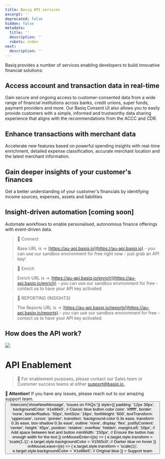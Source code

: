 ```yaml
---
title: Basiq API services
excerpt: ''
deprecated: false
hidden: false
metadata:
  title: ''
  description: ''
  robots: index
next:
  description: ''
---
```

Basiq provides a number of services enabling developers to build innovative financial solutions:

## Access account and transaction data in real-time

Gain secure and ongoing access to customer-consented data from a wide range of financial institutions across banks, credit unions, super funds, payment providers and more. Our Basiq Consent UI also allows you to easily provide customers with a simple, informed and trustworthy data sharing experience that aligns with the recommendations from the ACCC and CDR.

## Enhance transactions with merchant data

Accelerate new features based on powerful spending insights with real-time enrichment, detailed expense classification, accurate merchant location and the latest merchant information.

## Gain deeper insights of your customer's finances

Get a better understanding of your customer's financials by identifying income sources, expenses, assets and liabilities

## Insight-driven automation \[coming soon]

Automate workflows to enable personalised, autonomous finance offerings with event-driven data.

> 📘 Connect
>
> Base URL is → [https://au-api.basiq.io](https://au-api.basiq.io) - you can use our sandbox environment for free right now - just grab an API key!

> 📘 Enrich
>
> Enrich URL is → [https://au-api.basiq.io/enrich](https://au-api.basiq.io/enrich) - you can use our sandbox environment for free - contact us to have your API key activated.

> 📘 REPORTING (INSIGHTS)
>
> The Reports URL is → [https://au-api.basiq.io/reports](https://au-api.basiq.io/reports) - you can use our sandbox environment for free - contact us to have your API key activated.

## How does the API work?

<Image align="center" src="https://files.readme.io/4f374b2-introduction.png" />

# API Enablement

> 📘 For enablement purposes, please contact our Sales team or Customer success teams at either [support@basiq.io ](mailto:support@basiq.io).

<div
  style={{
    border: "2px solid #4e9ccf", // Classic blue border
    borderRadius: "8px",
    backgroundColor: "#e3f2fd", // Light blue background (cascade effect)
    padding: "16px",
    margin: "16px 0",
    fontFamily: "Arial, sans-serif",
    color: "#333", // Dark text for readability
  }}
>
  <strong style={{ color: "#1e88e5" }}>📢 Attention!</strong> If you have any issues, please reach out to our amazing support team.

  <div style={{ display: 'flex', alignItems: 'center' }}>
    <button
      onClick={() => Intercom('showNewMessage', 'issues on FAQs:')}
      style={{
        padding: '12px 30px',
        backgroundColor: '#1e88e5', // Classic blue button color
        color: '#ffffff',
        border: 'none',
        borderRadius: '50px',
        fontSize: '16px',
        fontWeight: '600',
        textTransform: 'uppercase',
        cursor: 'pointer',
        transition: 'background-color 0.3s ease, transform 0.3s ease, box-shadow 0.3s ease',
        outline: 'none',
        display: 'flex',
        justifyContent: 'center',
        height: '45px',
        position: 'relative',
        overflow: 'hidden',
        marginLeft: '10px', // Add space between text and button
        minWidth: '150px', // Ensure the button has enough width for the text
      }}
      onMouseEnter={(e) => {
        e.target.style.transform = 'scale(1.1)';
        e.target.style.backgroundColor = '#1565c0'; // Darker blue on hover
      }}
      onMouseLeave={(e) => {
        e.target.style.transform = 'scale(1)';
        e.target.style.backgroundColor = '#1e88e5'; // Original blue
      }}
    >
      Support team
    </button>
  </div>
</div>